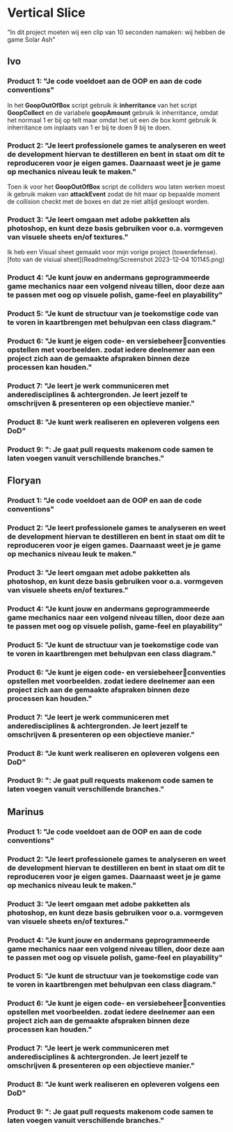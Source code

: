 # Vertical Slice

"In dit project moeten wij een clip van 10 seconden namaken: wij hebben de game Solar Ash"

## Ivo

### Product 1: "Je code voeldoet aan de OOP en aan de code conventions"

In het **GoopOutOfBox** script gebruik ik **inherritance** van het script **GoopCollect** en de variabele **goopAmount** gebruik ik inherritance, omdat het normaal 1 er bij op telt maar omdat het uit een de box komt gebruik ik inherritance om inplaats van 1 er bij te doen 9 bij te doen.

### Product 2: "Je leert professionele games te analyseren en weet de development hiervan te destilleren en bent in staat om dit te reproduceren voor je eigen games. Daarnaast weet je je game op mechanics niveau leuk te maken."

Toen ik voor het **GoopOutOfBox** script de colliders wou laten werken moest ik gebruik maken van **attackEvent** zodat de hit maar op bepaalde moment de collision checkt met de boxes en dat ze niet altijd gesloopt worden.

### Product 3: "Je leert omgaan met adobe pakketten als photoshop, en kunt deze basis gebruiken voor o.a. vormgeven van visuele sheets en/of textures."

Ik heb een Visual sheet gemaakt voor mijn vorige project (towerdefense).
[foto van de visiual sheet](ReadmeImg/Screenshot 2023-12-04 101145.png)

### Product 4: "Je kunt jouw en andermans geprogrammeerde game mechanics naar een volgend niveau tillen, door deze aan te passen met oog op visuele polish, game-feel en playability"

### Product 5: "Je kunt de structuur van je toekomstige code van te voren in kaartbrengen met behulpvan een class diagram."

### Product 6: "Je kunt je eigen code- en versiebeheerconventies opstellen met voorbeelden. zodat iedere deelnemer aan een project zich aan de gemaakte afspraken binnen deze processen kan houden."

### Product 7: "Je leert je werk communiceren met anderedisciplines & achtergronden. Je leert jezelf te omschrijven & presenteren op een objectieve manier."

### Product 8: "Je kunt werk realiseren en opleveren volgens een DoD"

### Product 9: ": Je gaat pull requests makenom code samen te laten voegen vanuit verschillende branches."

## Floryan

### Product 1: "Je code voeldoet aan de OOP en aan de code conventions"

### Product 2: "Je leert professionele games te analyseren en weet de development hiervan te destilleren en bent in staat om dit te reproduceren voor je eigen games. Daarnaast weet je je game op mechanics niveau leuk te maken."

### Product 3: "Je leert omgaan met adobe pakketten als photoshop, en kunt deze basis gebruiken voor o.a. vormgeven van visuele sheets en/of textures."

### Product 4: "Je kunt jouw en andermans geprogrammeerde game mechanics naar een volgend niveau tillen, door deze aan te passen met oog op visuele polish, game-feel en playability"

### Product 5: "Je kunt de structuur van je toekomstige code van te voren in kaartbrengen met behulpvan een class diagram."

### Product 6: "Je kunt je eigen code- en versiebeheerconventies opstellen met voorbeelden. zodat iedere deelnemer aan een project zich aan de gemaakte afspraken binnen deze processen kan houden."

### Product 7: "Je leert je werk communiceren met anderedisciplines & achtergronden. Je leert jezelf te omschrijven & presenteren op een objectieve manier."

### Product 8: "Je kunt werk realiseren en opleveren volgens een DoD"

### Product 9: ": Je gaat pull requests makenom code samen te laten voegen vanuit verschillende branches."

## Marinus

### Product 1: "Je code voeldoet aan de OOP en aan de code conventions"

### Product 2: "Je leert professionele games te analyseren en weet de development hiervan te destilleren en bent in staat om dit te reproduceren voor je eigen games. Daarnaast weet je je game op mechanics niveau leuk te maken."

### Product 3: "Je leert omgaan met adobe pakketten als photoshop, en kunt deze basis gebruiken voor o.a. vormgeven van visuele sheets en/of textures."

### Product 4: "Je kunt jouw en andermans geprogrammeerde game mechanics naar een volgend niveau tillen, door deze aan te passen met oog op visuele polish, game-feel en playability"

### Product 5: "Je kunt de structuur van je toekomstige code van te voren in kaartbrengen met behulpvan een class diagram."

### Product 6: "Je kunt je eigen code- en versiebeheerconventies opstellen met voorbeelden. zodat iedere deelnemer aan een project zich aan de gemaakte afspraken binnen deze processen kan houden."

### Product 7: "Je leert je werk communiceren met anderedisciplines & achtergronden. Je leert jezelf te omschrijven & presenteren op een objectieve manier."

### Product 8: "Je kunt werk realiseren en opleveren volgens een DoD"

### Product 9: ": Je gaat pull requests makenom code samen te laten voegen vanuit verschillende branches."
